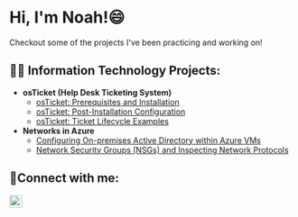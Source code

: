 <h1>Hi, I'm Noah!<a href="https://www.linkedin.com/in/noah-butler2/"></a>😄</h1>

Checkout some of the projects I've been practicing and working on!

<h2>👨‍💻 Information Technology Projects:</h2>

- <b>osTicket (Help Desk Ticketing System)</b>
  - [osTicket: Prerequisites and Installation](https://github.com/noahbutler2/osticket-prereqs)
  - [osTicket: Post-Installation Configuration](https://github.com/noahbutler2/osTicket-Post-Installation-Configuration)
  - [osTicket: Ticket Lifecycle Examples](https://github.com/noahbutler2/osTicket-Ticket-Lifecycle-Examples)
- <b>Networks in Azure</b>
  - [Configuring On-premises Active Directory within Azure VMs](https://github.com/noahbutler2/Configuring-On-premises-Active-Directory-within-Azure-VMs)
  - [Network Security Groups (NSGs) and Inspecting Network Protocols](https://github.com/noahbutler2/Network-Security-Groups-NSGs-and-Inspecting-Network-Protocols)

<h2>🤳Connect with me:</h2>


[<img align="left" alt="Josh | LinkedIn" width="22px" src="https://cdn.jsdelivr.net/npm/simple-icons@v3/icons/linkedin.svg" />][linkedin]


[linkedin]: https://www.linkedin.com/in/noah-butler2/
